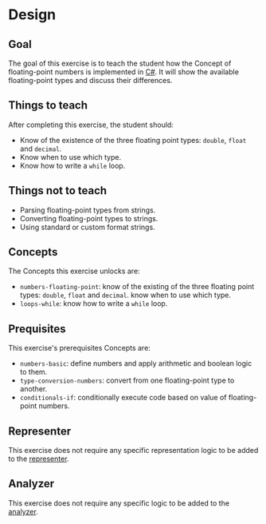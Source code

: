 # Design

## Goal

The goal of this exercise is to teach the student how the Concept of floating-point numbers is implemented in [C#][docs.microsoft.com-floating-point-numeric-types]. It will show the available floating-point types and discuss their differences.

## Things to teach

After completing this exercise, the student should:

- Know of the existence of the three floating point types: `double`, `float` and `decimal`.
- Know when to use which type.
- Know how to write a `while` loop.

## Things not to teach

- Parsing floating-point types from strings.
- Converting floating-point types to strings.
- Using standard or custom format strings.

## Concepts

The Concepts this exercise unlocks are:

- `numbers-floating-point`: know of the existing of the three floating point types: `double`, `float` and `decimal`. know when to use which type.
- `loops-while`: know how to write a `while` loop.

## Prequisites

This exercise's prerequisites Concepts are:

- `numbers-basic`: define numbers and apply arithmetic and boolean logic to them.
- `type-conversion-numbers`: convert from one floating-point type to another.
- `conditionals-if`: conditionally execute code based on value of floating-point numbers.

## Representer

This exercise does not require any specific representation logic to be added to the [representer][representer].

## Analyzer

This exercise does not require any specific logic to be added to the [analyzer][analyzer].

[analyzer]: https://github.com/exercism/csharp-analyzer
[representer]: https://github.com/exercism/csharp-representer
[docs.microsoft.com-floating-point-numeric-types]: https://docs.microsoft.com/en-us/dotnet/csharp/language-reference/builtin-types/floating-point-numeric-types
